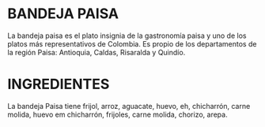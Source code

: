 # BANDEJA PAISA
La bandeja paisa es el plato insignia de la gastronomía paisa y uno de los platos más representativos de Colombia. Es propio de los departamentos de la región Paisa: Antioquia, Caldas, Risaralda y Quindío.
# INGREDIENTES
La bandeja Paisa tiene frijol, arroz, aguacate, huevo, eh, chicharrón, carne molida, huevo em chicharrón, frijoles, carne molida, chorizo, arepa.